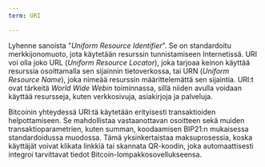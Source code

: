 ```yaml
---
term: URI

---
```

Lyhenne sanoista "*Uniform Resource Identifier*". Se on standardoitu merkkijonomuoto, jota käytetään resurssin tunnistamiseen Internetissä. URI voi olla joko URL (*Uniform Resource Locator*), joka tarjoaa keinon käyttää resurssia osoittamalla sen sijainnin tietoverkossa, tai URN (*Uniform Resource Name*), joka nimeää resurssin määrittelemättä sen sijaintia. URI:t ovat tärkeitä *World Wide Webin* toiminnassa, sillä niiden avulla voidaan käyttää resursseja, kuten verkkosivuja, asiakirjoja ja palveluja.

Bitcoinin yhteydessä URI:tä käytetään erityisesti transaktioiden helpottamiseen. Se mahdollistaa vastaanottavan osoitteen sekä muiden transaktioparametrien, kuten summan, koodaamisen BIP21:n mukaisessa standardoidussa muodossa. Tämä yksinkertaistaa maksuprosessia, koska käyttäjät voivat klikata linkkiä tai skannata QR-koodin, joka automaattisesti integroi tarvittavat tiedot Bitcoin-lompakkosovellukseensa.